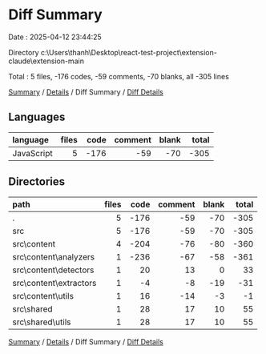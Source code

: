 # Diff Summary

Date : 2025-04-12 23:44:25

Directory c:\\Users\\thanh\\Desktop\\react-test-project\\extension-claude\\extension-main

Total : 5 files,  -176 codes, -59 comments, -70 blanks, all -305 lines

[Summary](results.md) / [Details](details.md) / Diff Summary / [Diff Details](diff-details.md)

## Languages
| language | files | code | comment | blank | total |
| :--- | ---: | ---: | ---: | ---: | ---: |
| JavaScript | 5 | -176 | -59 | -70 | -305 |

## Directories
| path | files | code | comment | blank | total |
| :--- | ---: | ---: | ---: | ---: | ---: |
| . | 5 | -176 | -59 | -70 | -305 |
| src | 5 | -176 | -59 | -70 | -305 |
| src\\content | 4 | -204 | -76 | -80 | -360 |
| src\\content\\analyzers | 1 | -236 | -67 | -58 | -361 |
| src\\content\\detectors | 1 | 20 | 13 | 0 | 33 |
| src\\content\\extractors | 1 | -4 | -8 | -19 | -31 |
| src\\content\\utils | 1 | 16 | -14 | -3 | -1 |
| src\\shared | 1 | 28 | 17 | 10 | 55 |
| src\\shared\\utils | 1 | 28 | 17 | 10 | 55 |

[Summary](results.md) / [Details](details.md) / Diff Summary / [Diff Details](diff-details.md)